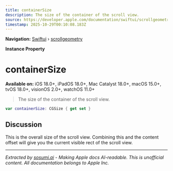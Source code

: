 ```yaml
---
title: containerSize
description: The size of the container of the scroll view.
source: https://developer.apple.com/documentation/swiftui/scrollgeometry/containersize
timestamp: 2025-10-29T00:10:08.183Z
---
```


**Navigation:** [Swiftui](/documentation/swiftui) › [scrollgeometry](/documentation/swiftui/scrollgeometry)

**Instance Property**

# containerSize

**Available on:** iOS 18.0+, iPadOS 18.0+, Mac Catalyst 18.0+, macOS 15.0+, tvOS 18.0+, visionOS 2.0+, watchOS 11.0+

> The size of the container of the scroll view.

```swift
var containerSize: CGSize { get set }
```

## Discussion

This is the overall size of the scroll view. Combining this and the content offset will give you the current visible rect of the scroll view.

---

*Extracted by [sosumi.ai](https://sosumi.ai) - Making Apple docs AI-readable.*
*This is unofficial content. All documentation belongs to Apple Inc.*
